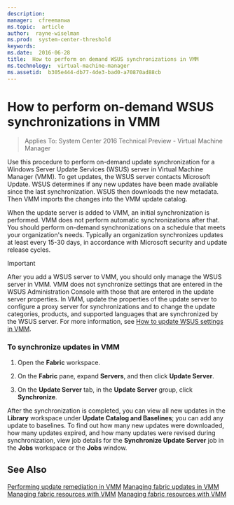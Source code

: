 ```yaml
---
description:  
manager:  cfreemanwa
ms.topic:  article
author:  rayne-wiselman
ms.prod:  system-center-threshold
keywords:  
ms.date:  2016-06-28
title:  How to perform on demand WSUS synchronizations in VMM
ms.technology:  virtual-machine-manager
ms.assetid:  b305e444-db77-4de3-bad0-a70870ad88cb
---
```


# How to perform on-demand WSUS synchronizations in VMM

>Applies To: System Center 2016 Technical Preview - Virtual Machine Manager

Use this procedure to perform on-demand update synchronization for a Windows Server Update Services (WSUS) server in Virtual Machine Manager (VMM). To get updates, the WSUS server contacts Microsoft Update. WSUS determines if any new updates have been made available since the last synchronization. WSUS then downloads the new metadata. Then VMM imports the changes into the VMM update catalog.

When the update server is added to VMM, an initial synchronization is performed. VMM does not perform automatic synchronizations after that. You should perform on-demand synchronizations on a schedule that meets your organization's needs. Typically an organization synchronizes updates at least every 15-30 days, in accordance with Microsoft security and update release cycles.

> [!IMPORTANT]
> After you add a WSUS server to VMM, you should only manage the WSUS server in VMM. VMM does not synchronize settings that are entered in the WSUS Administration Console with those that are entered in the update server properties. In VMM, update the properties of the update server to configure a proxy server for synchronizations and to change the update categories, products, and supported languages that are synchronized by the WSUS server. For more information, see [How to update WSUS settings in VMM](How-to-update-WSUS-settings-in-VMM.md).

### To synchronize updates in VMM

1.  Open the **Fabric** workspace.

2.  On the **Fabric** pane, expand **Servers**, and then click **Update Server**.

3.  On the **Update Server** tab, in the **Update Server** group, click **Synchronize**.

After the synchronization is completed, you can view all new updates in the **Library** workspace under   **Update Catalog and Baselines**; you can add any update to baselines. To find out how many new updates were downloaded, how many updates expired, and how many updates were revised during synchronization, view job details for the **Synchronize Update Server** job in the **Jobs** workspace or the **Jobs** window.

## See Also
[Performing update remediation in VMM](Performing-update-remediation-in-VMM.md)
[Managing fabric updates in VMM](Managing-fabric-updates-in-VMM.md)
[Managing fabric resources with VMM](Managing-fabric-resources-with-VMM.md)
[Managing fabric resources with VMM](Managing-fabric-resources-with-VMM.md)



